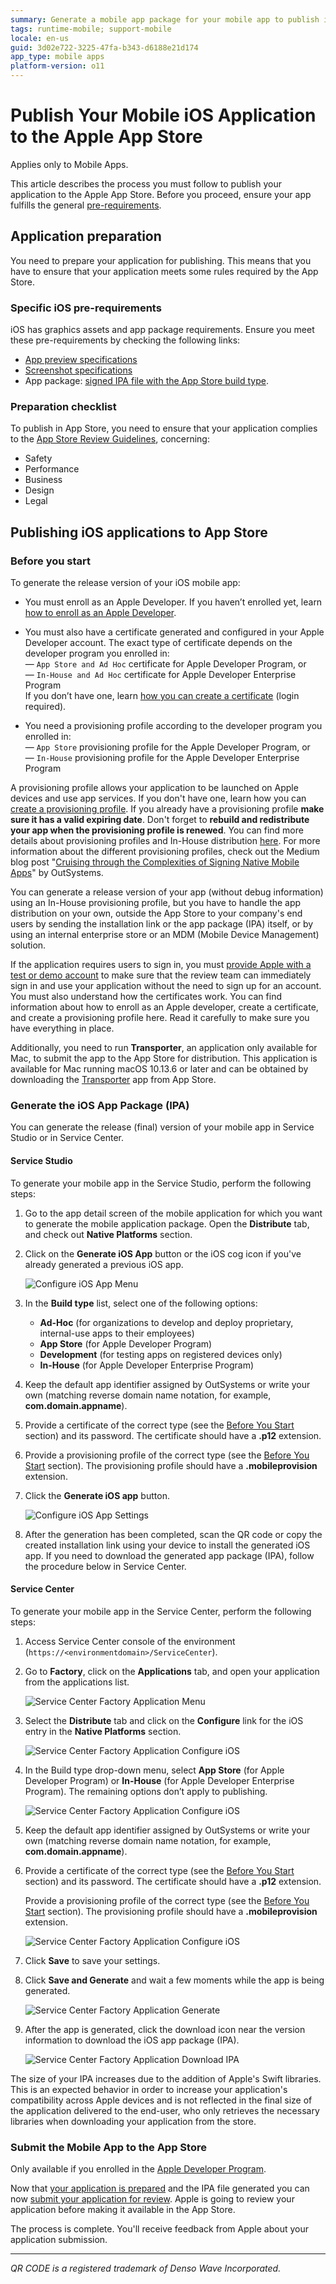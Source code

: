 ```yaml
---
summary: Generate a mobile app package for your mobile app to publish in the Apple App Store.  Distribute your mobile app directly to your company's end users, if you enrolled in the Apple Enterprise Developer Program.
tags: runtime-mobile; support-mobile
locale: en-us
guid: 3d02e722-3225-47fa-b343-d6188e21d174
app_type: mobile apps
platform-version: o11
---
```


# Publish Your Mobile iOS Application to the Apple App Store

<div class="info" markdown="1">

Applies only to Mobile Apps.

</div>

This article describes the process you must follow to publish your application to the Apple App Store. Before you proceed, ensure your app fulfills the general [pre-requirements](publish-app-stores.md).

## Application preparation

You need to prepare your application for publishing. This means that you have to ensure that your application meets some rules required by the App Store.

### Specific iOS pre-requirements

iOS has graphics assets and app package requirements. Ensure you meet these pre-requirements by checking the following links:

* [App preview specifications](https://developer.apple.com/help/app-store-connect/reference/app-preview-specifications)
* [Screenshot specifications](https://developer.apple.com/help/app-store-connect/reference/screenshot-specifications)
* App package: [signed IPA file with the App Store build type](#Generate_the_iOS_App_Package_(IPA)).   

### Preparation checklist

To publish in App Store, you need to ensure that your application complies to the [App Store Review Guidelines](https://developer.apple.com/app-store/review/guidelines/#before-you-submit), concerning:

* Safety
* Performance
* Business
* Design
* Legal

## Publishing iOS applications to App Store

### Before you start

To generate the release version of your iOS mobile app:

* You must enroll as an Apple Developer. If you haven’t enrolled yet, learn [how to enroll as an Apple Developer](https://developer.apple.com/programs/how-it-works/). 

* You must also have a certificate generated and configured in your Apple Developer account. The exact type of certificate depends on the developer program you enrolled in:   
— `App Store and Ad Hoc` certificate for Apple Developer Program, or  
— `In-House and Ad Hoc` certificate for Apple Developer Enterprise Program  
If you don’t have one, learn [how you can create a certificate](https://developer.apple.com/account/ios/certificate/) (login required).

* You  need a provisioning profile according to the developer program you enrolled in:   
— `App Store` provisioning profile for the Apple Developer Program, or  
— `In-House` provisioning profile for the Apple Developer Enterprise Program  

A provisioning profile allows your application to be launched on Apple devices and use app services. If you don't have one, learn how you can [create a provisioning profile](https://help.apple.com/xcode/mac/current/#/devaafd622d2). If you already have a provisioning profile **make sure it has a valid expiring date**. Don't forget to **rebuild and redistribute your app when the provisioning profile is renewed**. You can find more details about provisioning profiles and In-House distribution [here](https://support.apple.com/en-au/guide/deployment-reference-ios/apda0e3426d7/1/web/1.0). For more information about the different provisioning profiles, check out the Medium blog post "[Cruising through the Complexities of Signing Native Mobile Apps](<https://medium.com/outsystems-engineering/cruising-through-the-complexities-of-signing-native-mobile-apps-cc123eb2814b>)" by OutSystems.

You can generate a release version of your app (without debug information) using an In-House provisioning profile, but you have to handle the app distribution on your own, outside the App Store to your company's end users by sending the installation link or the app package (IPA) itself, or by using an internal enterprise store or an MDM (Mobile Device Management) solution.

If the application requires users to sign in, you must [provide Apple with a test or demo account](https://developer.apple.com/help/app-store-connect/reference/app-review-information) to make sure that the review team can immediately sign in and use your application without the need to sign up for an account. You must also understand how the certificates work. You can find information about how to enroll as an Apple developer, create a certificate, and create a provisioning profile here. Read it carefully to make sure you have everything in place.

Additionally, you need to run **Transporter**, an application only available for Mac, to submit the app to the App Store for distribution. This application is available for Mac running macOS 10.13.6 or later and can be obtained by downloading the [Transporter](https://apps.apple.com/us/app/transporter/id1450874784?mt=12) app from App Store.

### Generate the iOS App Package (IPA)

You can generate the release (final) version of your mobile app in Service Studio or in Service Center.

#### Service Studio

To generate your mobile app in the Service Studio, perform the following steps:

1. Go to the app detail screen of the mobile application for which you want to generate the mobile application package. Open the **Distribute** tab, and check out **Native Platforms** section.

1. Click on the **Generate iOS App** button or the iOS cog icon if you've already generated a previous iOS app.

   ![Configure iOS App Menu](images/ss-native_platforms-tab-ios2.png?width=500)

1. In the **Build type** list, select one of the following options:

    * **Ad-Hoc** (for organizations to develop and deploy proprietary, internal-use apps to their employees)
    * **App Store** (for Apple Developer Program)
    * **Development** (for testing apps on registered devices only)
    * **In-House** (for Apple Developer Enterprise Program)

1. Keep the default app identifier assigned by OutSystems or write your own (matching reverse domain name notation, for example, **com.domain.appname**).

1. Provide a certificate of the correct type (see the [Before You Start](#before-you-start) section) and its password. The certificate should have a **.p12** extension.

1. Provide a provisioning profile of the correct type (see the [Before You Start](#before-you-start) section). The provisioning profile should have a **.mobileprovision** extension.

1. Click the **Generate iOS app** button.

    ![Configure iOS App Settings](images/ss-native_platforms-configure-ios-app.png?width=500)

1. After the generation has been completed, scan the QR code or copy the created installation link using your device to install the generated iOS app. If you need to download the generated app package (IPA), follow the procedure below in Service Center.

#### Service Center

To generate your mobile app in the Service Center, perform the following steps:

1. Access Service Center console of the environment (`https://<environmentdomain>/ServiceCenter`).

1. Go to **Factory**, click on the **Applications** tab, and open your application from the applications list.

    ![Service Center Factory Application Menu](images/outsystems-service-center-factory-applications-menu.png)

1. Select the **Distribute** tab and click on the **Configure** link for the iOS entry in the **Native Platforms** section.

    ![Service Center Factory Application Configure iOS](images/outsystems-service-center-factory-native-platform-tab-ios.png)

1. In the Build type drop-down menu, select **App Store** (for Apple Developer Program) or **In-House** (for Apple Developer Enterprise Program). The remaining options don’t apply to publishing.

    ![Service Center Factory Application Configure iOS](images/outsystems-service-center-factory-native-platform-build-type.png)

1. Keep the default app identifier assigned by OutSystems or write your own (matching reverse domain name notation, for example, **com.domain.appname**).

1. Provide a certificate of the correct type (see the [Before You Start](#Before-You-Start) section) and its password. The certificate should have a **.p12** extension.

    Provide a provisioning profile of the correct type (see the [Before You Start](#Before-You-Start) section). The provisioning profile should have a **.mobileprovision** extension.

    ![Service Center Factory Application Configure iOS](images/sc-configure-ios-settings.png)

1. Click **Save** to save your settings.

1. Click **Save and Generate** and wait a few moments while the app is being generated.

    ![Service Center Factory Application Generate](images/sc-select-mabs-version.png)

1. After the app is generated, click the download icon near the version information to download the iOS app package (IPA).

    ![Service Center Factory Application Download IPA](images/outsystems-service-center-factory-native-platform-download-ios.png)

<div class="info" markdown="1">

The size of your IPA increases due to the addition of Apple's Swift libraries. This is an expected behavior in order to increase your application's compatibility across Apple devices and is not reflected in the final size of the application delivered to the end-user, who only retrieves the necessary libraries when downloading your application from the store.

</div>

### Submit the Mobile App to the App Store

Only available if you enrolled in the [Apple Developer Program](https://developer.apple.com/programs/).

Now that [your application is prepared](#Application-Preparation) and the IPA file generated you can now [submit your application for review](https://developer.apple.com/help/app-store-connect/manage-submissions-to-app-review/submit-for-review). Apple is going to review your application before making it available in the App Store.

The process is complete. You'll receive feedback from Apple about your application submission.

______________________________________________________________
_QR CODE is a registered trademark of Denso Wave Incorporated._
